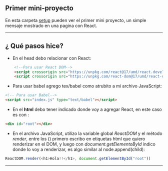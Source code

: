 ## Primer mini-proyecto

En esta carpeta [setup](https://github.com/eugenia1984/React-con-Scrimba/tree/main/setup) pueden ver el primer mini proyecto, un simple mensaje mostrado en una pagina con React.

---

## ¿ Qué pasos hice?

- En el head debo relacionar con React:
```html
    <!--Para usar React DOM-->
    <script crossorigin src="https://unpkg.com/react@17/umd/react.development.js"></script>
    <script crossorigin src="https://unpkg.com/react-dom@17/umd/react-dom.development.js"></script>
```

- Para usar babel agrego tex/babel como atrubito a mi archivo JavaScript:

```html
<!-- Para usar Babel-->
<script src="index.js" type="text/babel"></script>
```

- En el **html** debo tener indicado donde voy a agregar React, en este caso es con :
 ```html 
<div id="root"></div>
```

- En el archivo JavaScript, utilizo la variable global *ReactDOM* y el método *render*, entre los () primero escribo en etiquetas html que quiero renderizar en el DOM, y luego con *document.getElementoById* indico donde lo voy a renderizar, es algo similar al node.append(child):

```JavaScript
ReactDOM.render(<h1>Hola!!</h1>, document.getElementById("root"))
```

---
